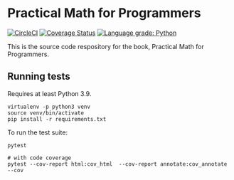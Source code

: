 # Practical Math for Programmers

[![CircleCI](https://dl.circleci.com/status-badge/img/gh/j2kun/pmfp-code/tree/main.svg?style=shield&circle-token=839c7890099903e5f304bf8b1adb2c69e5e0cca6)](https://dl.circleci.com/status-badge/redirect/gh/j2kun/pmfp-code/tree/main)
[![Coverage Status](https://coveralls.io/repos/github/j2kun/pmfp-code/badge.svg?branch=main)](https://coveralls.io/github/j2kun/pmfp-code?branch=main)
[![Language grade: Python](https://img.shields.io/lgtm/grade/python/g/j2kun/pmfp-code.svg?logo=lgtm&logoWidth=18)](https://lgtm.com/projects/g/j2kun/pmfp-code/context:python)

This is the source code respository for the book, Practical Math for Programmers.

## Running tests

Requires at least Python 3.9.

```
virtualenv -p python3 venv
source venv/bin/activate
pip install -r requirements.txt
```

To run the test suite:

```
pytest

# with code coverage
pytest --cov-report html:cov_html  --cov-report annotate:cov_annotate --cov
```
